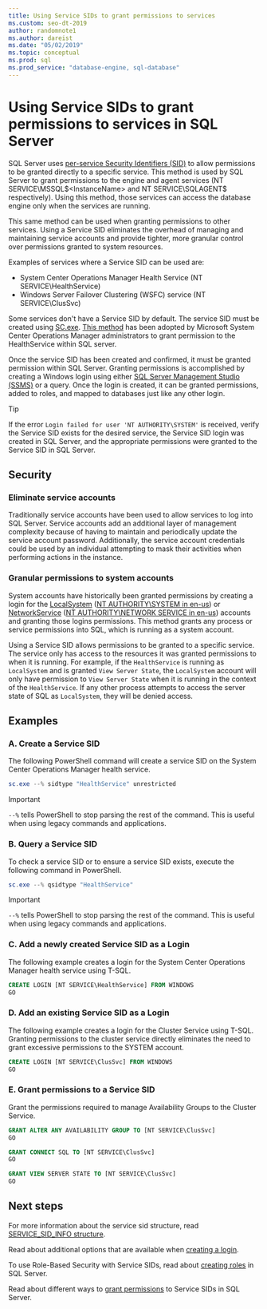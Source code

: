 ```yaml
---
title: Using Service SIDs to grant permissions to services
ms.custom: seo-dt-2019
author: randomnote1
ms.author: dareist
ms.date: "05/02/2019"
ms.topic: conceptual
ms.prod: sql
ms.prod_service: "database-engine, sql-database"
---
```


# Using Service SIDs to grant permissions to services in SQL Server

SQL Server uses [per-service Security Identifiers (SID)](https://support.microsoft.com/help/2620201/sql-server-uses-a-service-sid-to-provide-service-isolation) to allow permissions to be granted directly to a specific service. This method is used by SQL Server to grant permissions to the engine and agent services (NT SERVICE\MSSQL$<InstanceName> and NT SERVICE\SQLAGENT$<InstanceName> respectively). Using this method, those services can access the database engine only when the services are running.

This same method can be used when granting permissions to other services. Using a Service SID eliminates the overhead of managing and maintaining service accounts and provide tighter, more granular control over permissions granted to system resources.

Examples of services where a Service SID can be used are:

- System Center Operations Manager Health Service (NT SERVICE\HealthService)
- Windows Server Failover Clustering (WSFC) service (NT SERVICE\ClusSvc)

Some services don't have a Service SID by default. The service SID must be created using [SC.exe](/windows/desktop/services/configuring-a-service-using-sc). [This method](https://kevinholman.com/2016/08/25/sql-mp-run-as-accounts-no-longer-required/) has been adopted by Microsoft System Center Operations Manager administrators to grant permission to the HealthService within SQL server.

Once the service SID has been created and confirmed, it must be granted permission within SQL Server. Granting permissions is accomplished by creating a Windows login using either [SQL Server Management Studio (SSMS)](/sql/ssms/download-sql-server-management-studio-ssms) or a query. Once the login is created, it can be granted permissions, added to roles, and mapped to databases just like any other login.

> [!TIP]
> If the error `Login failed for user 'NT AUTHORITY\SYSTEM'` is received, verify the Service SID exists for the desired service, the Service SID login was created in SQL Server, and the appropriate permissions were granted to the Service SID in SQL Server.

## Security

### Eliminate service accounts

Traditionally service accounts have been used to allow services to log into SQL Server. Service accounts add an additional layer of management complexity because of having to maintain and periodically update the service account password. Additionally, the service account credentials could be used by an individual attempting to mask their activities when performing actions in the instance.

### Granular permissions to system accounts

System accounts have historically been granted permissions by creating a login for the [LocalSystem](https://msdn.microsoft.com/library/windows/desktop/ms684190) ([NT AUTHORITY\SYSTEM in en-us](/sql/database-engine/configure-windows/configure-windows-service-accounts-and-permissions#Localized_service_names)) or [NetworkService](/windows/desktop/Services/networkservice-account) ([NT AUTHORITY\NETWORK SERVICE in en-us](/sql/database-engine/configure-windows/configure-windows-service-accounts-and-permissions?#Localized_service_names)) accounts and granting those logins permissions. This method grants any process or service permissions into SQL, which is running as a system account.

Using a Service SID allows permissions to be granted to a specific service. The service only has access to the resources it was granted permissions to when it is running. For example, if the `HealthService` is running as `LocalSystem` and is granted `View Server State`, the `LocalSystem` account will only have permission to `View Server State` when it is running in the context of the `HealthService`. If any other process attempts to access the server state of SQL as `LocalSystem`, they will be denied access.

## Examples

### A. Create a Service SID

The following PowerShell command will create a service SID on the System Center Operations Manager health service.

```PowerShell
sc.exe --% sidtype "HealthService" unrestricted
```

> [!IMPORTANT]
> `--%` tells PowerShell to stop parsing the rest of the command. This is useful when using legacy commands and applications.

### B. Query a Service SID

To check a service SID or to ensure a service SID exists, execute the following command in PowerShell.

```PowerShell
sc.exe --% qsidtype "HealthService"
```

> [!IMPORTANT]
> `--%` tells PowerShell to stop parsing the rest of the command. This is useful when using legacy commands and applications.

### C. Add a newly created Service SID as a Login

The following example creates a login for the System Center Operations Manager health service using T-SQL.

```SQL
CREATE LOGIN [NT SERVICE\HealthService] FROM WINDOWS
GO
```

### D. Add an existing Service SID as a Login

The following example creates a login for the Cluster Service using T-SQL. Granting permissions to the cluster service directly eliminates the need to grant excessive permissions to the SYSTEM account.

```SQL
CREATE LOGIN [NT SERVICE\ClusSvc] FROM WINDOWS
GO
```

### E. Grant permissions to a Service SID

Grant the permissions required to manage Availability Groups to the Cluster Service.

```SQL
GRANT ALTER ANY AVAILABILITY GROUP TO [NT SERVICE\ClusSvc]
GO

GRANT CONNECT SQL TO [NT SERVICE\ClusSvc]
GO

GRANT VIEW SERVER STATE TO [NT SERVICE\ClusSvc]
GO
```

## Next steps

For more information about the service sid structure, read [SERVICE_SID_INFO structure](/windows/win32/api/winsvc/ns-winsvc-service_sid_info).

Read about additional options that are available when [creating a login](/sql/t-sql/statements/create-login-transact-sql).

To use Role-Based Security with Service SIDs, read about [creating roles](/sql/t-sql/statements/create-role-transact-sql) in SQL Server.

Read about different ways to [grant permissions](/sql/t-sql/statements/grant-transact-sql) to Service SIDs in SQL Server.
